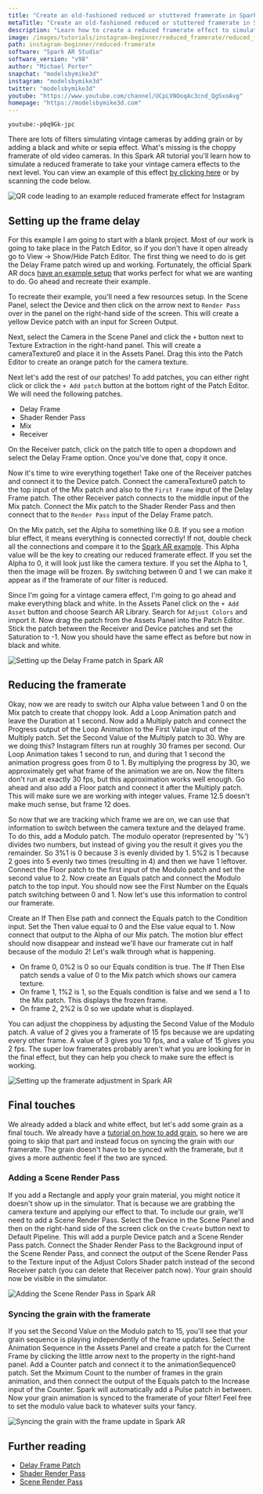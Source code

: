 ```yaml
---
title: "Create an old-fashioned reduced or stuttered framerate in Spark AR"
metaTitle: "Create an old-fashioned reduced or stuttered framerate in Spark AR"
description: "Learn how to create a reduced framerate effect to simulate the look of old film cameras!"
image: /images/tutorials/instagram-beginner/reduced_framerate/reduced_framerate_thumbnail.jpg
path: instagram-beginner/reduced-framerate
software: "Spark AR Studio"
software_version: "v98"
author: "Michael Porter"
snapchat: "modelsbymike3d"
instagram: "modelsbymike3d"
twitter: "modelsbymike3d"
youtube: "https://www.youtube.com/channel/UCpLVNOoqAc3cnd_QgSxoAvg"
homepage: "https://modelsbymike3d.com"
---
```


`youtube:-p0q9Gk-jpc`

There are lots of filters simulating vintage cameras by adding grain or by adding a black and white or sepia effect. What's missing is the choppy framerate of old video cameras. In this Spark AR tutorial you'll learn how to simulate a reduced framerate to take your vintage camera effects to the next level. You can view an example of this effect [by clicking here](https://www.instagram.com/ar/387717252389876/) or by scanning the code below.

![QR code leading to an example reduced framerate effect for Instagram](/images/tutorials/instagram-beginner/grain/qr_code.png)

## Setting up the frame delay

For this example I am going to start with a blank project. Most of our work is going to take place in the Patch Editor, so if you don't have it open already go to View -> Show/Hide Patch Editor. The first thing we need to do is get the Delay Frame patch wired up and working. Fortunately, the official Spark AR docs [have an example setup](https://sparkar.facebook.com/ar-studio/learn/patch-editor/render-passes/shader-render-pass#example) that works perfect for what we are wanting to do. Go ahead and recreate their example.

To recreate their example, you'll need a few resources setup. In the Scene Panel, select the Device and then click on the arrow next to `Render Pass` over in the panel on the right-hand side of the screen. This will create a yellow Device patch with an input for Screen Output.

Next, select the Camera in the Scene Panel and click the `+` button next to Texture Extraction in the right-hand panel. This will create a cameraTexture0 and place it in the Assets Panel. Drag this into the Patch Editor to create an orange patch for the camera texture.

Next let's add the rest of our patches! To add patches, you can either right click or click the `+ Add patch` button at the bottom right of the Patch Editor. We will need the following patches.

- Delay Frame
- Shader Render Pass
- Mix
- Receiver

On the Receiver patch, click on the patch title to open a dropdown and select the Delay Frame option. Once you've done that, copy it once.

Now it's time to wire everything together! Take one of the Receiver patches and connect it to the Device patch. Connect the cameraTexture0 patch to the top input of the Mix patch and also to the `First Frame` input of the Delay Frame patch. The other Receiver patch connects to the middle input of the Mix patch. Connect the Mix patch to the Shader Render Pass and then connect that to the `Render Pass` input of the Delay Frame patch.

On the Mix patch, set the Alpha to something like 0.8. If you see a motion blur effect, it means everything is connected correctly! If not, double check all the connections and compare it to the [Spark AR example](https://sparkar.facebook.com/ar-studio/learn/patch-editor/render-passes/shader-render-pass#example). This Alpha value will be the key to creating our reduced framerate effect. If you set the Alpha to 0, it will look just like the camera texture. If you set the Alpha to 1, then the image will be frozen. By switching between 0 and 1 we can make it appear as if the framerate of our filter is reduced.

Since I'm going for a vintage camera effect, I'm going to go ahead and make everything black and white. In the Assets Panel click on the `+ Add Asset` button and choose Search AR Library. Search for `Adjust Colors` and import it. Now drag the patch from the Assets Panel into the Patch Editor. Stick the patch between the Receiver and Device patches and set the Saturation to -1. Now you should have the same effect as before but now in black and white.

![Setting up the Delay Frame patch in Spark AR](/images/tutorials/instagram-beginner/reduced_framerate/initial-patch-setup.jpg)

## Reducing the framerate

Okay, now we are ready to switch our Alpha value between 1 and 0 on the Mix patch to create that choppy look. Add a Loop Animation patch and leave the Duration at 1 second. Now add a Multiply patch and connect the Progress output of the Loop Animation to the First Value input of the Multiply patch. Set the Second Value of the Multiply patch to 30. Why are we doing this? Instagram filters run at roughly 30 frames per second. Our Loop Animation takes 1 second to run, and during that 1 second the animation progress goes from 0 to 1. By multiplying the progress by 30, we approximately get what frame of the animation we are on. Now the filters don't run at exactly 30 fps, but this approximation works well enough. Go ahead and also add a Floor patch and connect it after the Multiply patch. This will make sure we are working with integer values. Frame 12.5 doesn't make much sense, but frame 12 does.

So now that we are tracking which frame we are on, we can use that information to switch between the camera texture and the delayed frame. To do this, add a Modulo patch. The modulo operator (represented by '%') divides two numbers, but instead of giving you the result it gives you the remainder. So 3%1 is 0 because 3 is evenly divided by 1. 5%2 is 1 because 2 goes into 5 evenly two times (resulting in 4) and then we have 1 leftover. Connect the Floor patch to the first input of the Modulo patch and set the second value to 2. Now create an Equals patch and connect the Modulo patch to the top input. You should now see the First Number on the Equals patch switching between 0 and 1. Now let's use this information to control our framerate.

Create an If Then Else path and connect the Equals patch to the Condition input. Set the Then value equal to 0 and the Else value equal to 1. Now connect that output to the Alpha of our Mix patch. The motion blur effect should now disappear and instead we'll have our framerate cut in half because of the modulo 2! Let's walk through what is happening.

- On frame 0, 0%2 is 0 so our Equals condition is true. The If Then Else patch sends a value of 0 to the Mix patch which shows our camera texture.
- On frame 1, 1%2 is 1, so the Equals condition is false and we send a 1 to the Mix patch. This displays the frozen frame.
- On frame 2, 2%2 is 0 so we update what is displayed.

You can adjust the choppiness by adjusting the Second Value of the Modulo patch. A value of 2 gives you a framerate of 15 fps because we are updating every other frame. A value of 3 gives you 10 fps, and a value of 15 gives you 2 fps. The super low framerates probably aren't what you are looking for in the final effect, but they can help you check to make sure the effect is working.

![Setting up the framerate adjustment in Spark AR](/images/tutorials/instagram-beginner/reduced_framerate/framerate-modulation.jpg)

## Final touches

We already added a black and white effect, but let's add some grain as a final touch. We already have a [tutorial on how to add grain](https://arbootcamp.com/instagram-beginner/grain), so here we are going to skip that part and instead focus on syncing the grain with our framerate. The grain doesn't have to be synced with the framerate, but it gives a more authentic feel if the two are synced.

### Adding a Scene Render Pass

If you add a Rectangle and apply your grain material, you might notice it doesn't show up in the simulator. That is because we are grabbing the camera texture and applying our effect to that. To include our grain, we'll need to add a Scene Render Pass. Select the Device in the Scene Panel and then on the right-hand side of the screen click on the `Create` button next to Default Pipeline. This will add a purple Device patch and a Scene Render Pass patch. Connect the Shader Render Pass to the Background input of the Scene Render Pass, and connect the output of the Scene Render Pass to the Texture input of the Adjust Colors Shader patch instead of the second Receiver patch (you can delete that Receiver patch now). Your grain should now be visible in the simulator.

![Adding the Scene Render Pass in Spark AR](/images/tutorials/instagram-beginner/reduced_framerate/scene-render-pass.jpg)

### Syncing the grain with the framerate

If you set the Second Value on the Modulo patch to 15, you'll see that your grain sequence is playing independently of the frame updates. Select the Animation Sequence in the Assets Panel and create a patch for the Current Frame by clicking the little arrow next to the property in the right-hand panel. Add a Counter patch and connect it to the animationSequence0 patch. Set the Mximum Count to the number of frames in the grain animation, and then connect the output of the Equals patch to the Increase input of the Counter. Spark will automatically add a Pulse patch in between. Now your grain animation is synced to the framerate of your filter! Feel free to set the modulo value back to whatever suits your fancy.

![Syncing the grain with the frame update in Spark AR](/images/tutorials/instagram-beginner/reduced_framerate/grain-sync.jpg)

## Further reading

- [Delay Frame Patch](https://sparkar.facebook.com/ar-studio/learn/patch-editor/render-passes/delay-frame)
- [Shader Render Pass](https://sparkar.facebook.com/ar-studio/learn/patch-editor/render-passes/shader-render-pass)
- [Scene Render Pass](https://sparkar.facebook.com/ar-studio/learn/patch-editor/render-passes/scene-render-pass)

